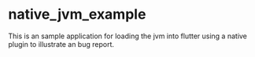 # native_jvm_example

This is an sample application for loading the jvm into flutter using a native plugin to 
illustrate an bug report.